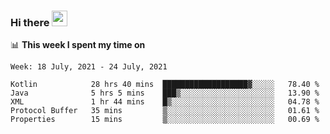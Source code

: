 ### Hi there <a href="https://www.gautamkrishnar.com/"><img src="https://media.giphy.com/media/hvRJCLFzcasrR4ia7z/giphy.gif" width="25px"></a>

📊 **This week I spent my time on**

<!--START_SECTION:waka-->
```text
Week: 18 July, 2021 - 24 July, 2021

Kotlin            28 hrs 40 mins  ███████████████████▓░░░░░   78.40 % 
Java              5 hrs 5 mins    ███▒░░░░░░░░░░░░░░░░░░░░░   13.90 % 
XML               1 hr 44 mins    █▒░░░░░░░░░░░░░░░░░░░░░░░   04.78 % 
Protocol Buffer   35 mins         ▒░░░░░░░░░░░░░░░░░░░░░░░░   01.61 % 
Properties        15 mins         ▒░░░░░░░░░░░░░░░░░░░░░░░░   00.69 % 
```
<!--END_SECTION:waka-->
